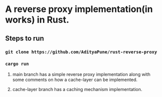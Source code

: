 # A reverse proxy implementation(in works) in Rust.

## Steps to run

### ```git clone https://github.com/AdityaPune/rust-reverse-proxy```
### ```cargo run```

1. main branch has a simple reverse proxy implementation along with some comments on how a cache-layer can be implemented.

2. cache-layer branch has a caching mechanism implementation.
